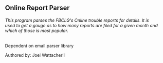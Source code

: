 ## Online Report Parser

###### This program parses the FBCLG's Online trouble reports for details. It is used to get a gauge as to how many reports are filed for a given month and which of those is most popular.

Dependent on email.parser library

Authored by: Joel Wattacheril
